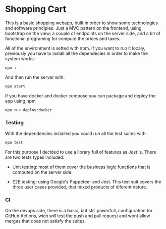 
# Shopping Cart
This is a basic shopping webapp, built in order to show some technologies and software principles. Just a MVC pattern on the frontend, using bootstrap on the view; a couple of endpoints on the server side, and a bit of functional programing for compute the prices and taxes.

All of the environment is setted with npm. If you want to run it localy, previously you have to install all the dependecies in order to make the system works:

```bash
npm i
```

And then run the server with:

```bash
npm start
```

If you have docker and docker compose you can package and deploy the app using npm

```bash
npm run deploy:docker
```

### Testing
With the dependencies installed you could run all the test suites with:

```bash
npm test
```

For this purpose I decided to use a library full of features as Jest is. There are two tests types included:

- Unit testing: most of them cover the business logic functions that is computed on the server side.

- E2E testing: using Google's Puppeteer and Jest. This test suit covers the three user cases provided, that mixed products of diferent nature.

### CI
On the devops side, there is a basic, but still powerfull, configuration for GitHub Actions, wich will test the push and pull request and wont allow merges that does not satisfy the suites.
